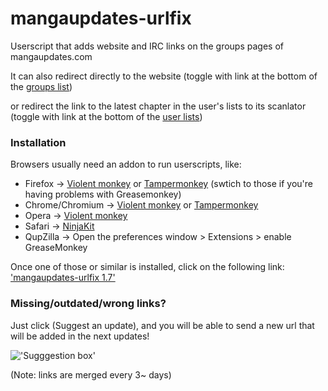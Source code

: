 mangaupdates-urlfix
===================

Userscript that adds website and IRC links on the groups pages of mangaupdates.com

It can also redirect directly to the website (toggle with link at the bottom of the [groups list](https://www.mangaupdates.com/groups.html))

or redirect the link to the latest chapter in the user's lists to its scanlator (toggle with link at the bottom of the [user lists](https://www.mangaupdates.com/mylist.html))


### Installation

Browsers usually need an addon to run userscripts, like:

- Firefox -> [Violent monkey](https://addons.mozilla.org/en-US/firefox/addon/violentmonkey/) or [Tampermonkey](https://addons.mozilla.org/en-US/firefox/addon/tampermonkey/) (swtich to those if you're having problems with Greasemonkey)
- Chrome/Chromium -> [Violent monkey](https://chrome.google.com/webstore/detail/violentmonkey/jinjaccalgkegednnccohejagnlnfdag) or [Tampermonkey](https://chrome.google.com/webstore/detail/tampermonkey/dhdgffkkebhmkfjojejmpbldmpobfkfo)
- Opera -> [Violent monkey](https://addons.opera.com/en/extensions/details/violent-monkey/)
- Safari -> [NinjaKit](https://github.com/os0x/NinjaKit)
- QupZilla -> Open the preferences window > Extensions > enable GreaseMonkey

Once one of those or similar is installed, click on the following link: ['mangaupdates-urlfix 1.7'](https://github.com/loadletter/mangaupdates-urlfix/raw/master/mangaupdates_urlfix.user.js)


### Missing/outdated/wrong links?
Just click (Suggest an update), and you will be able to send a new url that will be added in the next updates!

!['Sugggestion box'](http://s29.postimg.org/3jq7j4593/sugg.png)

(Note: links are merged every 3~ days)
